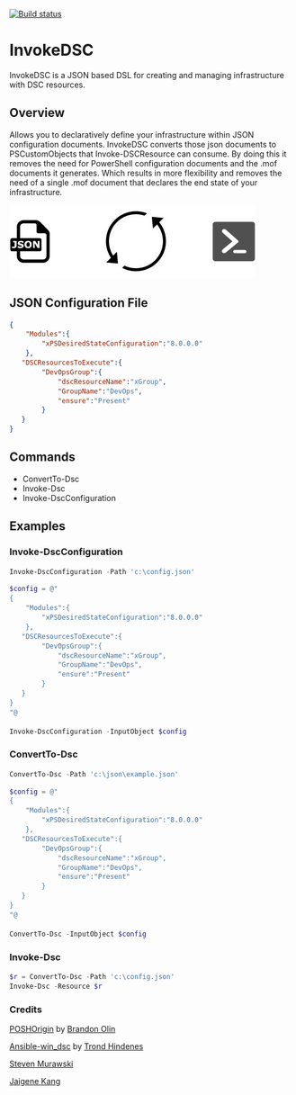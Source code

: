[![Build status](https://ci.appveyor.com/api/projects/status/0ybs7owjkn14ro35?svg=true)](https://ci.appveyor.com/project/Duffney/invokedsc)

# InvokeDSC
InvokeDSC is a JSON based DSL for creating and managing infrastructure with DSC resources.

## Overview
Allows you to declaratively define your infrastructure within JSON configuration documents. InvokeDSC converts those json documents to PSCustomObjects that Invoke-DSCResource can consume. By doing this it removes the need for PowerShell configuration documents and the .mof documents it generates. Which results in more flexibility and removes the need of a single .mof document that declares the end state of your infrastructure.


![test run output](doc/readme/InvokeDSC.jpg)



## JSON Configuration File

```JSON
{
    "Modules":{
        "xPSDesiredStateConfiguration":"8.0.0.0"
    },
   "DSCResourcesToExecute":{
        "DevOpsGroup":{
            "dscResourceName":"xGroup",
            "GroupName":"DevOps",
            "ensure":"Present"
        }
   }
}
```

## Commands

* ConvertTo-Dsc
* Invoke-Dsc
* Invoke-DscConfiguration

## Examples


### Invoke-DscConfiguration

```PowerShell
Invoke-DscConfiguration -Path 'c:\config.json'
```

```PowerShell
$config = @"
{
    "Modules":{
        "xPSDesiredStateConfiguration":"8.0.0.0"
    },
   "DSCResourcesToExecute":{
        "DevOpsGroup":{
            "dscResourceName":"xGroup",
            "GroupName":"DevOps",
            "ensure":"Present"
        }
   }
}
"@

Invoke-DscConfiguration -InputObject $config
```


### ConvertTo-Dsc

```PowerShell
ConvertTo-Dsc -Path 'c:\json\example.json'
```

```PowerShell
$config = @"
{
    "Modules":{
        "xPSDesiredStateConfiguration":"8.0.0.0"
    },
   "DSCResourcesToExecute":{
        "DevOpsGroup":{
            "dscResourceName":"xGroup",
            "GroupName":"DevOps",
            "ensure":"Present"
        }
   }
}
"@

ConvertTo-Dsc -InputObject $config
```

### Invoke-Dsc

```powershell
$r = ConvertTo-Dsc -Path 'c:\config.json'
Invoke-Dsc -Resource $r
```


### Credits

[POSHOrigin](https://github.com/devblackops/POSHOrigin) by [Brandon Olin](https://github.com/devblackops)


[Ansible-win_dsc](https://github.com/trondhindenes/Ansible-win_dsc) by [Trond Hindenes](https://github.com/trondhindenes)


[Steven Murawski](https://github.com/smurawski)


[Jaigene Kang](https://twitter.com/prattlesnake)
